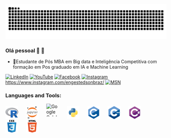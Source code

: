 ![Snake animation](https://github.com/ppelino/ppelino/blob/output/github-contribution-grid-snake.svg)


### Olá pessoal 👋 👋

- 🌱Estudante de Pós MBA em Big data e Inteligência Competitiva com formação em Pos graduado em IA e Machine Learning

[![LinkedIn](https://img.shields.io/badge/LinkedIn-Profile-blue?style=flat-square&logo=linkedin)](https://www.linkedin.com/in/estudantep%C3%B3smbabigdataintelig%C3%AAnciacompetitivaengenheirodacomputacaoeposgraduadoiamarchinelearning/)
[![YouTube](https://img.shields.io/badge/YouTube-Subscribe-red?style=flat&logo=youtube)](https://www.youtube.com/channel/UCLizQpstB13MzVTq6Cc4AUg)
[![Facebook](https://img.shields.io/badge/Facebook-Profile-blue?style=flat&logo=facebook)](https://web.facebook.com/profile.php?id=100004339180568)
[![Instagram](https://img.shields.io/badge/Instagram-%40edsongbraz-%23E4405F?style=flat&logo=instagram)](https://www.instagram.com/edsongbraz)
https://www.instagram.com/engestedsonbraz/
[![MSN](https://img.shields.io/badge/MSN-hotmail.com-%230072C6?style=flat&logo=microsoft)](mailto:ppelino@hotmail.com)

<h3 align="left">Languages and Tools:</h3>
<div>
    <img src="https://raw.githubusercontent.com/devicons/devicon/master/icons/r/r-original.svg" alt="R" width="40" height="40" style="display: inline-block; margin-right: 20px;"/>
    <img src="https://raw.githubusercontent.com/github/explore/main/topics/jupyter-notebook/jupyter-notebook.png" alt="Jupyter Notebook" width="40" height="40" style="display: inline-block; margin-right: 20px;"/>
    <img src="https://colab.research.google.com/img/colab_favicon_256px.png" alt="Google Colab" width="40" height="40" style="display: inline-block; margin-right: 20px;"/>
    <img src="https://raw.githubusercontent.com/github/explore/main/topics/python/python.png" alt="Python" width="40" height="40" style="display: inline-block; margin-right: 20px;"/>
    <img src="https://raw.githubusercontent.com/devicons/devicon/master/icons/c/c-original.svg" alt="C" width="40" height="40" style="display: inline-block; margin-right: 20px;"/>
    <img src="https://raw.githubusercontent.com/devicons/devicon/master/icons/cplusplus/cplusplus-original.svg" alt="C++" width="40" height="40" style="display: inline-block; margin-right: 20px;"/>
    <img src="https://raw.githubusercontent.com/devicons/devicon/master/icons/csharp/csharp-original.svg" alt="C#" width="40" height="40" style="display: inline-block; margin-right: 20px;"/>
    <img src="https://raw.githubusercontent.com/devicons/devicon/master/icons/css3/css3-original-wordmark.svg" alt="CSS" width="40" height="40" style="display: inline-block; margin-right: 20px;"/>
    <img src="https://raw.githubusercontent.com/devicons/devicon/master/icons/html5/html5-original-wordmark.svg" alt="HTML" width="40" height="40" style="display: inline-block;"/>
</div>
